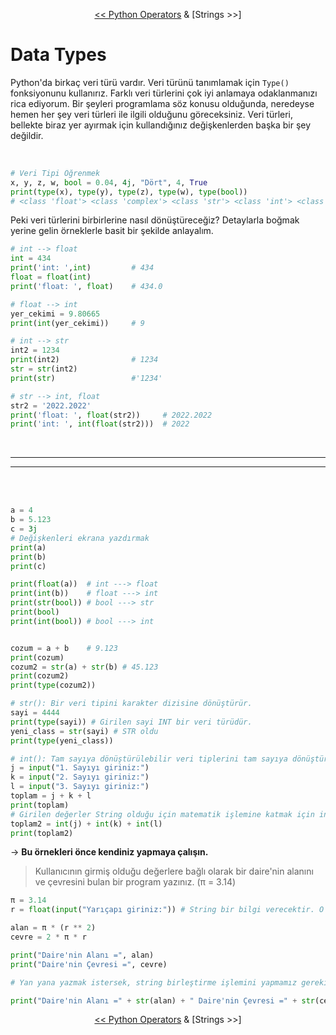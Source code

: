 <div align="center">

[<< Python Operators](../2-Operators/Python_Operators.md) & [Strings >>]

</div>

# **Data Types**

Python'da birkaç veri türü vardır. Veri türünü tanımlamak için ```Type()``` fonksiyonunu kullanırız. Farklı veri türlerini çok iyi anlamaya odaklanmanızı rica ediyorum. Bir şeyleri programlama söz konusu olduğunda, neredeyse hemen her şey veri türleri ile ilgili olduğunu göreceksiniz.
Veri türleri, bellekte biraz yer ayırmak için kullandığınız değişkenlerden başka bir şey değildir.

</br>

```py
# Veri Tipi Öğrenmek
x, y, z, w, bool = 0.04, 4j, "Dört", 4, True 
print(type(x), type(y), type(z), type(w), type(bool))
# <class 'float'> <class 'complex'> <class 'str'> <class 'int'> <class 'bool'>
```

Peki veri türlerini birbirlerine nasıl dönüştüreceğiz? Detaylarla boğmak yerine gelin örneklerle basit bir şekilde anlayalım.

```py
# int --> float
int = 434
print('int: ',int)         # 434
float = float(int)
print('float: ', float)    # 434.0

# float --> int
yer_cekimi = 9.80665
print(int(yer_cekimi))     # 9

# int --> str
int2 = 1234
print(int2)                # 1234
str = str(int2)
print(str)                 #'1234'

# str --> int, float
str2 = '2022.2022'
print('float: ', float(str2))     # 2022.2022
print('int: ', int(float(str2)))  # 2022

```
<br/> 

________________________________
________________________________

<br/>
<br/>

```py
a = 4
b = 5.123
c = 3j
# Değişkenleri ekrana yazdırmak
print(a)
print(b)
print(c)

print(float(a))  # int ---> float
print(int(b))    # float ---> int
print(str(bool)) # bool ---> str
print(bool)
print(int(bool)) # bool ---> int


cozum = a + b    # 9.123
print(cozum)
cozum2 = str(a) + str(b) # 45.123
print(cozum2)
print(type(cozum2))

# str(): Bir veri tipini karakter dizisine dönüştürür.
sayi = 4444
print(type(sayi)) # Girilen sayi INT bir veri türüdür.
yeni_class = str(sayi) # STR oldu
print(type(yeni_class))

# int(): Tam sayıya dönüştürülebilir veri tiplerini tam sayıya dönüştürür.
j = input("1. Sayıyı giriniz:")
k = input("2. Sayıyı giriniz:")
l = input("3. Sayıyı giriniz:")
toplam = j + k + l
print(toplam) 
# Girilen değerler String olduğu için matematik işlemine katmak için int dönüşümünü yaptım.
toplam2 = int(j) + int(k) + int(l)
print(toplam2) 
```
-> **Bu örnekleri önce kendiniz yapmaya çalışın.**

> Kullanıcının girmiş olduğu değerlere bağlı olarak bir daire'nin alanını ve çevresini bulan bir program yazınız. 
(π = 3.14)

```py
π = 3.14
r = float(input("Yarıçapı giriniz:")) # String bir bilgi verecektir. O yüzden başına float getirdim

alan = π * (r ** 2)
cevre = 2 * π * r

print("Daire'nin Alanı =", alan)
print("Daire'nin Çevresi =", cevre)

# Yan yana yazmak istersek, string birleştirme işlemini yapmamız gerekiyor.

print("Daire'nin Alanı =" + str(alan) + " Daire'nin Çevresi =" + str(cevre))
```
<div align="center">

[<< Python Operators](../2-Operators/Python_Operators.md) & [Strings >>]

</div>